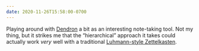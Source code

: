 ```yaml
---
date: 2020-11-26T15:58:00-0700
---
```


Playing around with [Dendron][dendron] a bit as an interesting note-taking tool. Not my thing, but it strikes me that the “hierarchical” approach it takes could actually work *very* well with a traditional [Luhmann-style Zettelkasten][traditional].

[dendron]: https://www.dendron.so
[traditional]: https://www.eadeverell.com/zettelkasten/